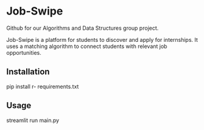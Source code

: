 # Job-Swipe
Github for our Algorithms and Data Structures group project.

Job-Swipe is a platform for students to discover and apply for internships. It uses a matching algorithm to connect students with relevant job opportunities.

## Installation
pip install r- requirements.txt

## Usage
streamlit run main.py
